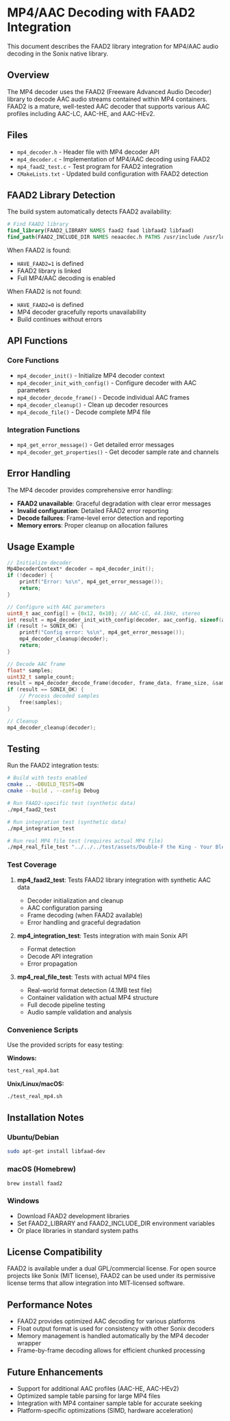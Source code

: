 # MP4/AAC Decoding with FAAD2 Integration

This document describes the FAAD2 library integration for MP4/AAC audio decoding in the Sonix native library.

## Overview

The MP4 decoder uses the FAAD2 (Freeware Advanced Audio Decoder) library to decode AAC audio streams contained within MP4 containers. FAAD2 is a mature, well-tested AAC decoder that supports various AAC profiles including AAC-LC, AAC-HE, and AAC-HEv2.

## Files

- `mp4_decoder.h` - Header file with MP4 decoder API
- `mp4_decoder.c` - Implementation of MP4/AAC decoding using FAAD2
- `mp4_faad2_test.c` - Test program for FAAD2 integration
- `CMakeLists.txt` - Updated build configuration with FAAD2 detection

## FAAD2 Library Detection

The build system automatically detects FAAD2 availability:

```cmake
# Find FAAD2 library
find_library(FAAD2_LIBRARY NAMES faad2 faad libfaad2 libfaad)
find_path(FAAD2_INCLUDE_DIR NAMES neaacdec.h PATHS /usr/include /usr/local/include /opt/homebrew/include)
```

When FAAD2 is found:
- `HAVE_FAAD2=1` is defined
- FAAD2 library is linked
- Full MP4/AAC decoding is enabled

When FAAD2 is not found:
- `HAVE_FAAD2=0` is defined
- MP4 decoder gracefully reports unavailability
- Build continues without errors

## API Functions

### Core Functions

- `mp4_decoder_init()` - Initialize MP4 decoder context
- `mp4_decoder_init_with_config()` - Configure decoder with AAC parameters
- `mp4_decoder_decode_frame()` - Decode individual AAC frames
- `mp4_decoder_cleanup()` - Clean up decoder resources
- `mp4_decode_file()` - Decode complete MP4 file

### Integration Functions

- `mp4_get_error_message()` - Get detailed error messages
- `mp4_decoder_get_properties()` - Get decoder sample rate and channels

## Error Handling

The MP4 decoder provides comprehensive error handling:

- **FAAD2 unavailable**: Graceful degradation with clear error messages
- **Invalid configuration**: Detailed FAAD2 error reporting
- **Decode failures**: Frame-level error detection and reporting
- **Memory errors**: Proper cleanup on allocation failures

## Usage Example

```c
// Initialize decoder
Mp4DecoderContext* decoder = mp4_decoder_init();
if (!decoder) {
    printf("Error: %s\n", mp4_get_error_message());
    return;
}

// Configure with AAC parameters
uint8_t aac_config[] = {0x12, 0x10}; // AAC-LC, 44.1kHz, stereo
int result = mp4_decoder_init_with_config(decoder, aac_config, sizeof(aac_config));
if (result != SONIX_OK) {
    printf("Config error: %s\n", mp4_get_error_message());
    mp4_decoder_cleanup(decoder);
    return;
}

// Decode AAC frame
float* samples;
uint32_t sample_count;
result = mp4_decoder_decode_frame(decoder, frame_data, frame_size, &samples, &sample_count);
if (result == SONIX_OK) {
    // Process decoded samples
    free(samples);
}

// Cleanup
mp4_decoder_cleanup(decoder);
```

## Testing

Run the FAAD2 integration tests:

```bash
# Build with tests enabled
cmake .. -DBUILD_TESTS=ON
cmake --build . --config Debug

# Run FAAD2-specific test (synthetic data)
./mp4_faad2_test

# Run integration test (synthetic data)
./mp4_integration_test

# Run real MP4 file test (requires actual MP4 file)
./mp4_real_file_test "../../../test/assets/Double-F the King - Your Blessing.mp4"
```

### Test Coverage

1. **mp4_faad2_test**: Tests FAAD2 library integration with synthetic AAC data
   - Decoder initialization and cleanup
   - AAC configuration parsing
   - Frame decoding (when FAAD2 available)
   - Error handling and graceful degradation

2. **mp4_integration_test**: Tests integration with main Sonix API
   - Format detection
   - Decode API integration
   - Error propagation

3. **mp4_real_file_test**: Tests with actual MP4 files
   - Real-world format detection (4.1MB test file)
   - Container validation with actual MP4 structure
   - Full decode pipeline testing
   - Audio sample validation and analysis

### Convenience Scripts

Use the provided scripts for easy testing:

**Windows:**
```cmd
test_real_mp4.bat
```

**Unix/Linux/macOS:**
```bash
./test_real_mp4.sh
```

## Installation Notes

### Ubuntu/Debian
```bash
sudo apt-get install libfaad-dev
```

### macOS (Homebrew)
```bash
brew install faad2
```

### Windows
- Download FAAD2 development libraries
- Set FAAD2_LIBRARY and FAAD2_INCLUDE_DIR environment variables
- Or place libraries in standard system paths

## License Compatibility

FAAD2 is available under a dual GPL/commercial license. For open source projects like Sonix (MIT license), FAAD2 can be used under its permissive license terms that allow integration into MIT-licensed software.

## Performance Notes

- FAAD2 provides optimized AAC decoding for various platforms
- Float output format is used for consistency with other Sonix decoders
- Memory management is handled automatically by the MP4 decoder wrapper
- Frame-by-frame decoding allows for efficient chunked processing

## Future Enhancements

- Support for additional AAC profiles (AAC-HE, AAC-HEv2)
- Optimized sample table parsing for large MP4 files
- Integration with MP4 container sample table for accurate seeking
- Platform-specific optimizations (SIMD, hardware acceleration)